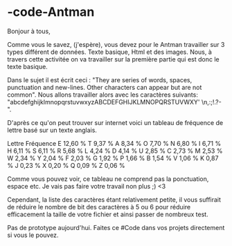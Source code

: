 # -code-Antman

Bonjour à tous,

Comme vous le savez, (j'espère), vous devez pour le Antman travailler sur 3 types différent de données.
Texte basique, Html et des images. Nous, à travers cette activitée on va travailler sur la première partie qui est donc le texte basique.

Dans le sujet il est écrit ceci : "They are series of words, spaces, punctuation and new-lines. Other characters can appear but are not common".
Nous allons travailler alors avec les caractères suivants: "abcdefghijklmnopqrstuvwxyzABCDEFGHIJKLMNOPQRSTUVWXY' \n,:;!.?-".

D'après ce qu'on peut trouver sur internet voici un tableau de fréquence de lettre basé sur un texte anglais.

Lettre	Fréquence
E	12,60 %
T	9,37 %
A	8,34 %
O	7,70 %
N	6,80 %
I	6,71 %
H	6,11 %
S	6,11 %
R	5,68 %
L	4,24 %
D	4,14 %
U	2,85 %
C	2,73 %
M	2,53 %
W	2,34 %
Y	2,04 %
F	2,03 %
G	1,92 %
P	1,66 %
B	1,54 %
V	1,06 %
K	0,87 %
J	0,23 %
X	0,20 %
Q	0,09 %
Z	0,06 %

Comme vous pouvez voir, ce tableau ne comprend pas la ponctuation, espace etc. Je vais pas faire votre travail non plus ;) <3 

Cependant, la liste des caractères étant relativement petite, il vous suffirait de réduire le nombre de bit des caractères à 5 ou 6 pour réduire efficacement la taille de votre fichier et ainsi passer de nombreux test.

Pas de prototype aujourd'hui. Faites ce #Code dans vos projets directement si vous le pouvez.
